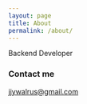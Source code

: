 ```yaml
---
layout: page
title: About
permalink: /about/
---
```


Backend Developer

### Contact me

[jjywalrus@gmail.com](mailto:jjywalrus@gmail.com)